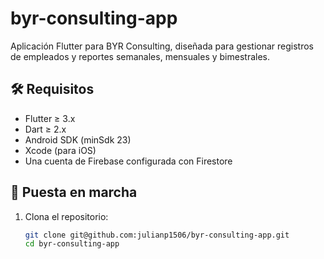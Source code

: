 # byr-consulting-app

Aplicación Flutter para BYR Consulting, diseñada para gestionar registros de empleados y reportes semanales, mensuales y bimestrales.

## 🛠️ Requisitos

- Flutter ≥ 3.x  
- Dart ≥ 2.x  
- Android SDK (minSdk 23)  
- Xcode (para iOS)  
- Una cuenta de Firebase configurada con Firestore

## 🚀 Puesta en marcha

1. Clona el repositorio:
   ```bash
   git clone git@github.com:julianp1506/byr-consulting-app.git
   cd byr-consulting-app
